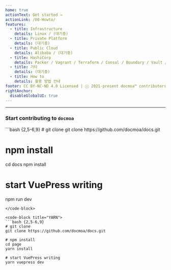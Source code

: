 ```yaml
---
home: true
actionText: Get started →
actionLink: /00-Howto/
features:
  - title: Infrastructure
    details: Linux / (대기중)
  - title: Private Platform
    details: (대기중)
  - title: Public Cloud
    details: Alibaba / (대기중)
  - title: HashiCorp
    details: Packer / Vagrant / Terraform / Consul / Boundary / Vault / Nomad / Waypoint
  - title: 기타
    details: (대기중)
  - title: How to
    details: 활용 방법 안내
footer: CC BY-NC-ND 4.0 Licensed | ⓒ 2021-present docmoa™ contributers all rights reserved.
rightAnchor:
  disableGlobalUI: true
---
```

---
### Start contributing to `docmoa`

<code-group>
<code-block title="NPM">
```bash {2,5-6,9}
# git clone
git clone https://github.com/docmoa/docs.git

# npm install
cd docs
npm install

# start VuePress writing
npm run dev
```
</code-block>

<code-block title="YARN">
```bash {2,5-6,9}
# git clone
git clone https://github.com/docmoa/docs.git

# npm install
cd page
yarn install

# start VuePress writing
yarn vuepress dev
```
</code-block>
</code-group>
